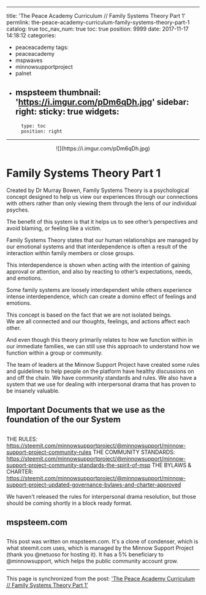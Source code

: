 
---
title: 'The Peace Academy Curriculum // Family Systems Theory Part 1'
permlink: the-peace-academy-curriculum-family-systems-theory-part-1
catalog: true
toc_nav_num: true
toc: true
position: 9999
date: 2017-11-17 14:18:12
categories:
- peaceacademy
tags:
- peaceacademy
- mspwaves
- minnowsupportproject
- palnet
- mspsteem
thumbnail: 'https://i.imgur.com/pDm6qDh.jpg'
sidebar:
    right:
        sticky: true
widgets:
    -
        type: toc
        position: right
---


<center> ![](https://i.imgur.com/pDm6qDh.jpg) </center>


# Family Systems Theory Part 1

Created by Dr Murray Bowen, Family Systems Theory is a psychological concept designed to help us view our experiences through our connections with others rather than only viewing them through the lens of our individual psyches.

The benefit of this system is that it helps us to see other’s perspectives and avoid blaming, or feeling like a victim.

Family Systems Theory states that our human relationships are managed by our emotional systems and that interdependence is often a result of the interaction within family members or close groups.


This interdependence is shown when acting with the intention of gaining approval or attention, and also by reacting to other’s expectations, needs, and emotions.

Some family systems are loosely interdependent while others experience intense interdependence, which can create a domino effect of feelings and emotions.

This concept is based on the fact that we are not isolated beings.  
We are all connected and our thoughts, feelings, and actions affect each other.

And even though this theory primarily relates to how we function within in our immediate families, we can still use this approach to understand how we function within a group or community.

The team of leaders at the Minnow Support Project have created some rules and guidelines to help people on the platform have healthy discussions on and off the chain.  We have community standards and rules.  We also have a system that we use for dealing with interpersonal drama that has proven to be insanely valuable.  

## Important Documents that we use as the foundation of the our System <h2>
THE RULES: https://steemit.com/minnowsupportproject/@minnowsupport/minnow-support-project-community-rules
THE COMMUNITY STANDARDS: https://steemit.com/minnowsupportproject/@minnowsupport/minnow-support-project-community-standards-the-spirit-of-msp
THE BYLAWS & CHARTER: https://steemit.com/minnowsupportproject/@minnowsupport/minnow-support-project-updated-governance-bylaws-and-charter-approved

We haven't released the rules for interpersonal drama resolution, but those should be coming shortly in a block ready format.


## mspsteem.com <h2>

This post was written on mspsteem.com.  It's a clone of condenser, which is what steemit.com uses, which is managed by the Minnow Support Project (thank you @netuoso for hosting it).  It has a 5% beneficiary to @minnowsupport, which helps the public community account grow.

- - -

This page is synchronized from the post: ['The Peace Academy Curriculum // Family Systems Theory Part 1'](https://steemit.com/@aggroed/the-peace-academy-curriculum-family-systems-theory-part-1)
